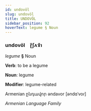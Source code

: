 ```yaml
---
id: undovöl
slug: undovöl
title: UNDOVÖL
sidebar_position: 92
hoverText: legume § Noun
---
```


### undovöl&emsp;<span kind="abugida">ɽ̃ʃʌɤ͊ı</span>

*legume* **§** Noun

**Verb**: to be a legume

**Noun**: legume

**Modifier**: legume-related

Armenian ընդավոր əndavor [əndɑˈvoɾ]

*Armenian Language Family*